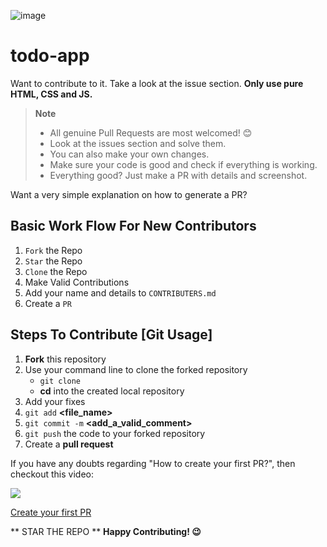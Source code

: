 ![image](https://user-images.githubusercontent.com/54741119/135616430-3c9ae1c6-98f4-4c0f-b40a-7c5bc52b58d5.png)

# todo-app


Want to contribute to it. Take a look at the issue section.
**Only use pure HTML, CSS and JS.**

> **Note**
>
> - All genuine Pull Requests are most welcomed! 😊
> - Look at the issues section and solve them.
> - You can also make your own changes.
> - Make sure your code is good and check if everything is working.
> - Everything good? Just make a PR with details and screenshot.


Want a very simple explanation on how to generate a PR?

## Basic Work Flow For New Contributors

1. `Fork` the Repo
2. `Star` the Repo
3. `Clone` the Repo
4. Make Valid Contributions
5. Add your name and details to `CONTRIBUTERS.md`
6. Create a `PR`


## Steps To Contribute [Git Usage]

1. **Fork** this repository
2. Use your command line to clone the forked repository
   - `git clone` **<Repository URL>**
   - **cd** into the created local repository
3. Add your fixes
4. `git add` **<file_name>**
5. `git commit -m` **<add_a_valid_comment>**
6. `git push` the code to your forked repository
7. Create a **pull request**

If you have any doubts regarding "How to create your first PR?", then checkout this video:
<br><p><a href="https://hacktoberfest.digitalocean.com/resources?wvideo=tf3u5ruz5y"><img src="https://embedwistia-a.akamaihd.net/deliveries/4bdee00ef68274f35bc6ad84ac1e49c6.jpg?image_play_button_size=2x&amp;image_crop_resized=960x540&amp;image_play_button=1&amp;image_play_button_color=1e71e7e0" ></a></p><p><a href="https://hacktoberfest.digitalocean.com/resources?wvideo=tf3u5ruz5y">Create your first PR</a></p>

  ** STAR THE REPO **
**Happy Contributing! 😉**
